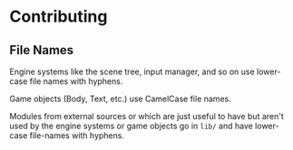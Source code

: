Contributing
============

File Names
----------

Engine systems like the scene tree, input manager, and so on use lower-case file names with hyphens. 

Game objects (Body, Text, etc.) use CamelCase file names.

Modules from external sources or which are just useful to have but aren't used by the engine systems or game objects go in `lib/` and have lower-case file-names with hyphens.
